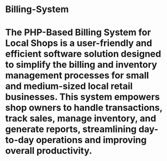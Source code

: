# Billing-System

# The PHP-Based Billing System for Local Shops is a user-friendly and efficient software solution designed to simplify the billing and inventory management processes for small and medium-sized local retail businesses. This system empowers shop owners to handle transactions, track sales, manage inventory, and generate reports, streamlining day-to-day operations and improving overall productivity.
